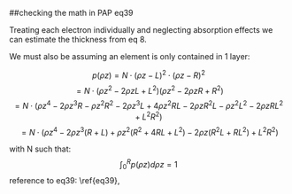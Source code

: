 ##checking the math in PAP eq39

Treating each electron individually and neglecting absorption effects we can
estimate the thickness from eq 8.

We must also be assuming an element is
only contained in 1 layer:

$$p(\rho z)=N\cdot (\rho z-L)^2\cdot (\rho z-R)^2\label{eq39}\tag{39}$$
$$= N\cdot (\rho z^2-2\rho zL+L^2)(\rho z^2-2\rho zR+R^2)$$
$$=N\cdot (\rho z^4-2\rho z^3R-\rho z^2R^2-2\rho z^3L+
4\rho z^2RL-2\rho zR^2L-\rho z^2L^2-2\rho zRL^2+L^2R^2)$$
$$=N\cdot (\rho z^4-2\rho z^3(R+L)+\rho z^2(R^2+4RL+L^2)-
           2\rho z(R^2L+RL^2)+L^2R^2)$$

with N such that:
$$\int^R_0 p(\rho z)d\rho z=1$$
reference to eq39: \ref{eq39},
